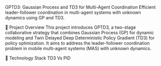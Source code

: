 GPTD3: Gaussian Process and TD3 for Multi-Agent Coordination
Efficient leader-follower coordination in multi-agent systems with unknown dynamics using GP and TD3.

📌 Project Overview
This project introduces GPTD3, a two-stage collaborative strategy that combines Gaussian Process (GP) for dynamic modeling and Twin Delayed Deep Deterministic Policy Gradient (TD3) for policy optimization. It aims to address the leader-follower coordination problem in mobile multi-agent systems (MAS) with unknown dynamics.

🔧 Technology Stack
TD3 Vs PID

